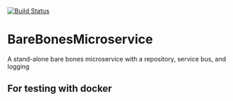 [![Build Status](https://ceyounes.visualstudio.com/PACISandbox/_apis/build/status/Build%20and%20Upload%20BareBonesCRUDMicroservice?branchName=master)](https://ceyounes.visualstudio.com/PACISandbox/_build/latest?definitionId=8&branchName=master)

# BareBonesMicroservice
A stand-alone bare bones microservice with a repository, service bus, and logging

## For testing with docker

